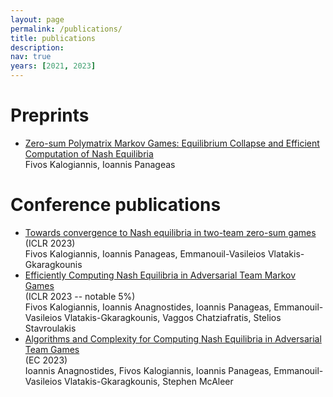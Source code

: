 ```yaml
---
layout: page
permalink: /publications/
title: publications
description:
nav: true
years: [2021, 2023]
---
```


# Preprints
<ul>
  <li>
    <a href="https://arxiv.org/abs/2111.04178">Zero-sum Polymatrix Markov Games: Equilibrium Collapse and Efficient Computation of Nash Equilibria</a><br>Fivos Kalogiannis, Ioannis Panageas
  </li>
</ul>

# Conference publications
<ul>
  <li>
    <a href="https://arxiv.org/abs/2111.04178">Towards convergence to Nash equilibria in two-team zero-sum games</a><br>(ICLR 2023)<br>Fivos Kalogiannis, Ioannis Panageas, Emmanouil-Vasileios Vlatakis-Gkaragkounis
  </li>
  <li>
    <a href="https://arxiv.org/abs/2111.04178">Efficiently Computing Nash Equilibria in Adversarial Team Markov Games</a><br>(ICLR 2023 -- notable 5%)<br>Fivos Kalogiannis, Ioannis Anagnostides, Ioannis Panageas, Emmanouil-Vasileios Vlatakis-Gkaragkounis, Vaggos Chatziafratis, Stelios Stavroulakis
  </li>
  <li>
    <a href="https://arxiv.org/abs/2301.02129">Algorithms and Complexity for Computing Nash Equilibria in Adversarial Team Games</a><br>(EC 2023)<br>Ioannis Anagnostides, Fivos Kalogiannis, Ioannis Panageas, Emmanouil-Vasileios Vlatakis-Gkaragkounis, Stephen McAleer
  </li>
</ul>
